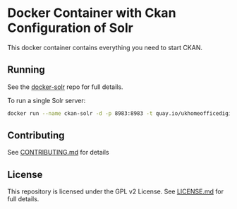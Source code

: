 # Docker Container with Ckan Configuration of Solr

This docker container contains everything you need to start CKAN.

## Running

See the [docker-solr](https://github.com/UKHomeOffice/docker-solr) repo for full details.

To run a single Solr server:

```bash
docker run --name ckan-solr -d -p 8983:8983 -t quay.io/ukhomeofficedigital/ckan-solr:$CONTAINER_VERSION
```

## Contributing

See [CONTRIBUTING.md](CONTRIBUTING.md) for details

## License

This repository is licensed under the GPL v2 License. See [LICENSE.md](LICENSE.md) for full details.
